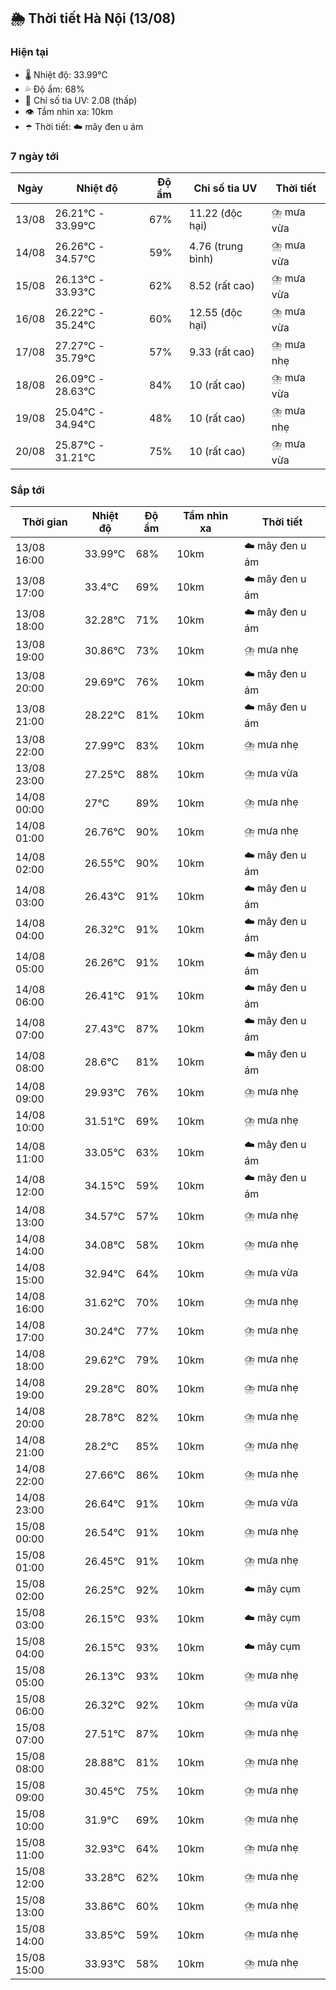 ## 🌦️ Thời tiết Hà Nội (13/08)

### Hiện tại

- 🌡️ Nhiệt độ: 33.99℃
- 💦 Độ ẩm: 68%
- 🌟 Chỉ số tia UV: 2.08 (thấp)
- 👁️ Tầm nhìn xa: 10km
- ☂️ Thời tiết: ☁️ mây đen u ám

### 7 ngày tới

| Ngày | Nhiệt độ | Độ ẩm | Chỉ số tia UV | Thời tiết |
| --- | --- | --- | --- | --- |
| 13/08 | 26.21℃ - 33.99℃ | 67% | 11.22 (độc hại) | ⛈️ mưa vừa |
| 14/08 | 26.26℃ - 34.57℃ | 59% | 4.76 (trung bình) | ⛈️ mưa vừa |
| 15/08 | 26.13℃ - 33.93℃ | 62% | 8.52 (rất cao) | ⛈️ mưa vừa |
| 16/08 | 26.22℃ - 35.24℃ | 60% | 12.55 (độc hại) | ⛈️ mưa vừa |
| 17/08 | 27.27℃ - 35.79℃ | 57% | 9.33 (rất cao) | ⛈️ mưa nhẹ |
| 18/08 | 26.09℃ - 28.63℃ | 84% | 10 (rất cao) | ⛈️ mưa vừa |
| 19/08 | 25.04℃ - 34.94℃ | 48% | 10 (rất cao) | ⛈️ mưa nhẹ |
| 20/08 | 25.87℃ - 31.21℃ | 75% | 10 (rất cao) | ⛈️ mưa vừa |

### Sắp tới

| Thời gian | Nhiệt độ | Độ ẩm | Tầm nhìn xa | Thời tiết |
| --- | --- | --- | --- | --- |
| 13/08 16:00 | 33.99℃ | 68% | 10km | ☁️ mây đen u ám |
| 13/08 17:00 | 33.4℃ | 69% | 10km | ☁️ mây đen u ám |
| 13/08 18:00 | 32.28℃ | 71% | 10km | ☁️ mây đen u ám |
| 13/08 19:00 | 30.86℃ | 73% | 10km | ⛈️ mưa nhẹ |
| 13/08 20:00 | 29.69℃ | 76% | 10km | ☁️ mây đen u ám |
| 13/08 21:00 | 28.22℃ | 81% | 10km | ☁️ mây đen u ám |
| 13/08 22:00 | 27.99℃ | 83% | 10km | ⛈️ mưa nhẹ |
| 13/08 23:00 | 27.25℃ | 88% | 10km | ⛈️ mưa vừa |
| 14/08 00:00 | 27℃ | 89% | 10km | ⛈️ mưa nhẹ |
| 14/08 01:00 | 26.76℃ | 90% | 10km | ⛈️ mưa nhẹ |
| 14/08 02:00 | 26.55℃ | 90% | 10km | ☁️ mây đen u ám |
| 14/08 03:00 | 26.43℃ | 91% | 10km | ☁️ mây đen u ám |
| 14/08 04:00 | 26.32℃ | 91% | 10km | ☁️ mây đen u ám |
| 14/08 05:00 | 26.26℃ | 91% | 10km | ☁️ mây đen u ám |
| 14/08 06:00 | 26.41℃ | 91% | 10km | ☁️ mây đen u ám |
| 14/08 07:00 | 27.43℃ | 87% | 10km | ☁️ mây đen u ám |
| 14/08 08:00 | 28.6℃ | 81% | 10km | ☁️ mây đen u ám |
| 14/08 09:00 | 29.93℃ | 76% | 10km | ⛈️ mưa nhẹ |
| 14/08 10:00 | 31.51℃ | 69% | 10km | ⛈️ mưa nhẹ |
| 14/08 11:00 | 33.05℃ | 63% | 10km | ☁️ mây đen u ám |
| 14/08 12:00 | 34.15℃ | 59% | 10km | ☁️ mây đen u ám |
| 14/08 13:00 | 34.57℃ | 57% | 10km | ⛈️ mưa nhẹ |
| 14/08 14:00 | 34.08℃ | 58% | 10km | ⛈️ mưa nhẹ |
| 14/08 15:00 | 32.94℃ | 64% | 10km | ⛈️ mưa vừa |
| 14/08 16:00 | 31.62℃ | 70% | 10km | ⛈️ mưa nhẹ |
| 14/08 17:00 | 30.24℃ | 77% | 10km | ⛈️ mưa nhẹ |
| 14/08 18:00 | 29.62℃ | 79% | 10km | ⛈️ mưa nhẹ |
| 14/08 19:00 | 29.28℃ | 80% | 10km | ⛈️ mưa nhẹ |
| 14/08 20:00 | 28.78℃ | 82% | 10km | ⛈️ mưa nhẹ |
| 14/08 21:00 | 28.2℃ | 85% | 10km | ⛈️ mưa nhẹ |
| 14/08 22:00 | 27.66℃ | 86% | 10km | ⛈️ mưa nhẹ |
| 14/08 23:00 | 26.64℃ | 91% | 10km | ⛈️ mưa vừa |
| 15/08 00:00 | 26.54℃ | 91% | 10km | ⛈️ mưa nhẹ |
| 15/08 01:00 | 26.45℃ | 91% | 10km | ⛈️ mưa nhẹ |
| 15/08 02:00 | 26.25℃ | 92% | 10km | ☁️ mây cụm |
| 15/08 03:00 | 26.15℃ | 93% | 10km | ☁️ mây cụm |
| 15/08 04:00 | 26.15℃ | 93% | 10km | ☁️ mây cụm |
| 15/08 05:00 | 26.13℃ | 93% | 10km | ⛈️ mưa nhẹ |
| 15/08 06:00 | 26.32℃ | 92% | 10km | ⛈️ mưa vừa |
| 15/08 07:00 | 27.51℃ | 87% | 10km | ⛈️ mưa nhẹ |
| 15/08 08:00 | 28.88℃ | 81% | 10km | ⛈️ mưa nhẹ |
| 15/08 09:00 | 30.45℃ | 75% | 10km | ⛈️ mưa nhẹ |
| 15/08 10:00 | 31.9℃ | 69% | 10km | ⛈️ mưa nhẹ |
| 15/08 11:00 | 32.93℃ | 64% | 10km | ⛈️ mưa nhẹ |
| 15/08 12:00 | 33.28℃ | 62% | 10km | ⛈️ mưa nhẹ |
| 15/08 13:00 | 33.86℃ | 60% | 10km | ⛈️ mưa nhẹ |
| 15/08 14:00 | 33.85℃ | 59% | 10km | ⛈️ mưa nhẹ |
| 15/08 15:00 | 33.93℃ | 58% | 10km | ⛈️ mưa nhẹ |

